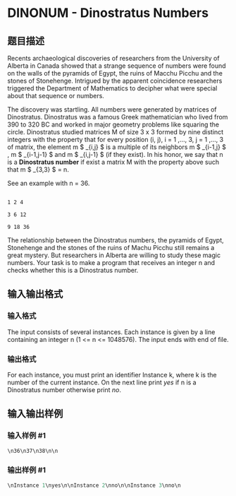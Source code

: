 # DINONUM - Dinostratus Numbers

## 题目描述

Recents archaeological discoveries of researchers from the University of Alberta in Canada showed that a strange sequence of numbers were found on the walls of the pyramids of Egypt, the ruins of Macchu Picchu and the stones of Stonehenge. Intrigued by the apparent coincidence researchers triggered the Department of Mathematics to decipher what were special about that sequence or numbers.

The discovery was startling. All numbers were generated by matrices of Dinostratus. Dinostratus was a famous Greek mathematician who lived from 390 to 320 BC and worked in major geometry problems like squaring the circle. Dinostratus studied matrices M of size 3 x 3 formed by nine distinct integers with the property that for every position (i, j), i = 1 ,..., 3, j = 1 ,..., 3 of matrix, the element m $ _{i,j} $ is a multiple of its neighbors m $ _{i-1,j} $ , m $ _{i-1,j-1} $ and m $ _{i,j-1} $ (if they exist). In his honor, we say that n is a **Dinostratus number** if exist a matrix M with the property above such that m $ _{3,3} $ = n.

See an example with n = 36.

```

1 2 4

3 6 12

9 18 36

```

The relationship between the Dinostratus numbers, the pyramids of Egypt, Stonehenge and the stones of the ruins of Machu Picchu still remains a great mystery. But researchers in Alberta are willing to study these magic numbers. Your task is to make a program that receives an integer n and checks whether this is a Dinostratus number.

## 输入输出格式

### 输入格式

The input consists of several instances. Each instance is given by a line containing an integer n (1 <= n <= 1048576). The input ends with end of file.

### 输出格式

For each instance, you must print an identifier Instance k, where k is the number of the current instance. On the next line print _yes_ if n is a Dinostratus number otherwise print _no_.

## 输入输出样例

### 输入样例 #1

```cpp
\n36\n37\n38\n\n
```


### 输出样例 #1

```cpp
\nInstance 1\nyes\n\nInstance 2\nno\n\nInstance 3\nno\n
```


